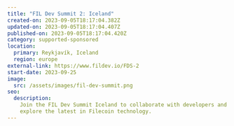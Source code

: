 ```yaml
---
title: "FIL Dev Summit 2: Iceland"
created-on: 2023-09-05T18:17:04.382Z
updated-on: 2023-09-05T18:17:04.407Z
published-on: 2023-09-05T18:17:04.420Z
category: supported-sponsored
location:
  primary: Reykjavík, Iceland
  region: europe
external-link: https://www.fildev.io/FDS-2
start-date: 2023-09-25
image:
  src: /assets/images/fil-dev-summit.png
seo:
  description:
    Join the FIL Dev Summit Iceland to collaborate with developers and
    explore the latest in Filecoin technology.
---
```

